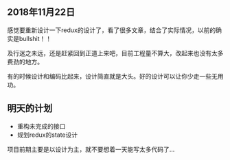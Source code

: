 ## 2018年11月22日

感觉要重新设计一下redux的设计了，看了很多文章，结合了实际情况，以前的确实是bullshit！！  

及行迷之未远，还是赶紧回到正道上来吧，目前工程量不算大，改起来也没有太多费劲的地方。

有的时候设计和编码比起来，设计简直就是大头。好的设计可以让你少走一些无用功。

## 明天的计划
- 重构未完成的接口
- 规划redux的state设计

项目前期主要是以设计为主，就不要想着一天能写太多代码了...